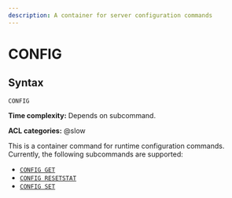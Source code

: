 ```yaml
---
description: A container for server configuration commands
---
```


# CONFIG

## Syntax

    CONFIG 

**Time complexity:** Depends on subcommand.

**ACL categories:** @slow

This is a container command for runtime configuration commands.
Currently, the following subcommands are supported:

- [`CONFIG GET`](./config-get.md)
- [`CONFIG RESETSTAT`](./config-resetstat.md)
- [`CONFIG SET`](./config-set.md)

<!-- To see the list of available commands you can call `CONFIG HELP`. -->
